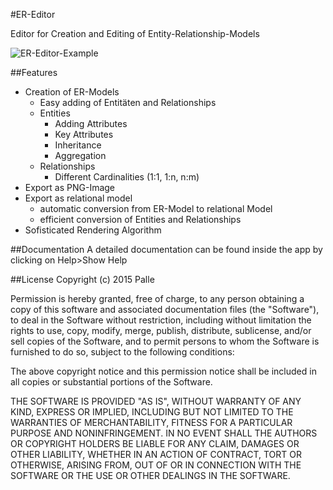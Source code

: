 #ER-Editor

Editor for Creation and Editing of Entity-Relationship-Models

![ER-Editor-Example](http://i.imgur.com/ZpsHsmh.png "ER-Editor-Example")

##Features
* Creation of ER-Models
  * Easy adding of Entitäten and Relationships
  * Entities
    * Adding Attributes
    * Key Attributes
    * Inheritance
    * Aggregation
  * Relationships
    * Different Cardinalities (1:1, 1:n, n:m)
* Export as PNG-Image
* Export as relational model
  * automatic conversion from ER-Model to relational Model
  * efficient conversion of Entities and Relationships
* Sofisticated Rendering Algorithm

##Documentation
A detailed documentation can be found inside the app by clicking on Help>Show Help

##License
Copyright (c) 2015 Palle

Permission is hereby granted, free of charge, to any person obtaining a copy
of this software and associated documentation files (the "Software"), to deal
in the Software without restriction, including without limitation the rights
to use, copy, modify, merge, publish, distribute, sublicense, and/or sell
copies of the Software, and to permit persons to whom the Software is
furnished to do so, subject to the following conditions:

The above copyright notice and this permission notice shall be included in
all copies or substantial portions of the Software.

THE SOFTWARE IS PROVIDED "AS IS", WITHOUT WARRANTY OF ANY KIND, EXPRESS OR
IMPLIED, INCLUDING BUT NOT LIMITED TO THE WARRANTIES OF MERCHANTABILITY,
FITNESS FOR A PARTICULAR PURPOSE AND NONINFRINGEMENT. IN NO EVENT SHALL THE
AUTHORS OR COPYRIGHT HOLDERS BE LIABLE FOR ANY CLAIM, DAMAGES OR OTHER
LIABILITY, WHETHER IN AN ACTION OF CONTRACT, TORT OR OTHERWISE, ARISING FROM,
OUT OF OR IN CONNECTION WITH THE SOFTWARE OR THE USE OR OTHER DEALINGS IN
THE SOFTWARE.